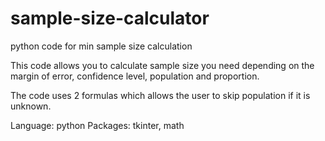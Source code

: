 # sample-size-calculator
python code for min sample size calculation

This code allows you to calculate sample size you need depending on the margin of error, confidence level, population and proportion.

The code uses 2 formulas which allows the user to skip population if it is unknown.

Language: python
Packages: tkinter, math
